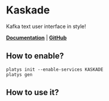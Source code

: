 # Kaskade

Kafka text user interface in style! 

**[Documentation](https://https://github.com/sauljabin/kaskade)** | **[GitHub](https://github.com/sauljabin/kaskade)**

## How to enable?

```
platys init --enable-services KASKADE
platys gen
```

## How to use it?


